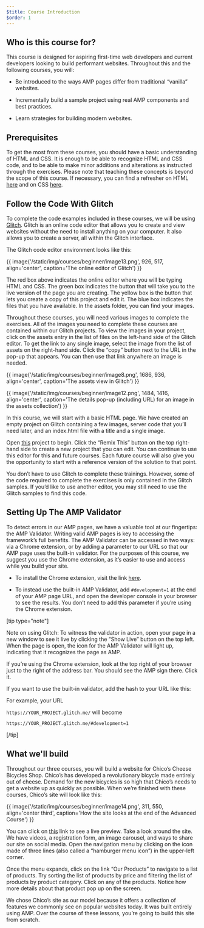 ```yaml
---
$title: Course Introduction
$order: 1
---
```


## Who is this course for?

This course is designed for aspiring first-time web developers and current developers looking to build performant websites. Throughout this and the following courses, you will:

- Be introduced to the ways AMP pages differ from traditional “vanilla” websites.

- Incrementally build a sample project using real AMP components and best practices.

- Learn strategies for building modern websites.

## Prerequisites

To get the most from these courses, you should have a basic understanding of HTML and CSS. It is enough to be able to recognize HTML and CSS code, and to be able to make minor additions and alterations as instructed through the exercises. Please note that teaching these concepts is beyond the scope of this course. If necessary, you can find a refresher on HTML [here](https://developer.mozilla.org/en-US/docs/Web/HTML) and on CSS [here](https://developer.mozilla.org/en-US/docs/Web/CSS).

## Follow the Code With Glitch

To complete the code examples included in these courses, we will be using [Glitch](https://glitch.com/). Glitch is an online code editor that allows you to create and view websites without the need to install anything on your computer. It also allows you to create a server, all within the Glitch interface.

The Glitch code editor environment looks like this:

{{ image('/static/img/courses/beginner/image13.png', 926, 517,  align='center', caption='The online editor of Glitch') }}

The red box above indicates the online editor where you will be typing HTML and CSS. The green box indicates the button that will take you to the live version of the page you are creating. The yellow box is the button that lets you create a copy of this project and edit it. The blue box indicates the files that you have available. In the assets folder, you can find your images.

Throughout these courses, you will need various images to complete the exercises. All of the images you need to complete these courses are contained within our Glitch projects. To view the images in your project, click on the assets entry in the list of files on the left-hand side of the Glitch editor. To get the link to any single image, select the image from the list of assets on the right-hand side. Click the “copy” button next to the URL in the pop-up that appears. You can then use that link anywhere an image is needed.

{{ image('/static/img/courses/beginner/image8.png', 1686, 936,  align='center', caption='The assets view in Glitch') }}

{{ image('/static/img/courses/beginner/image12.png', 1484, 1416,  align='center', caption='The details pop-up (including URL) for an image in the assets collection') }}

In this course, we will start with a basic HTML page. We have created an empty project on Glitch containing a few images, server code that you’ll need later, and an index.html file with a title and a single image.

Open [this](https://glitch.com/edit/#!/nosy-leech) project to begin. Click the “Remix This” button on the top right-hand side to create a new project that you can edit. You can continue to use this editor for this and future courses. Each future course will also give you the opportunity to start with a reference version of the solution to that point.

You don’t have to use Glitch to complete these trainings. However, some of the code required to complete the exercises is only contained in the Glitch samples. If you’d like to use another editor, you may still need to use the Glitch samples to find this code.

## Setting Up The AMP Validator

To detect errors in our AMP pages, we have a valuable tool at our fingertips: the AMP Validator. Writing valid AMP pages is key to accessing the framework’s full benefits. The AMP Validator can be accessed in two ways: via a Chrome extension, or by adding a parameter to our URL so that our AMP page uses the built-in validator. For the purposes of this course, we suggest you use the Chrome extension, as it’s easier to use and access while you build your site.

- To install the Chrome extension, visit the link [here](https://chrome.google.com/webstore/detail/amp-validator/nmoffdblmcmgeicmolmhobpoocbbmknc/related?hl=en).

- To instead use the built-in AMP Validator, add `#development=1` at the end of your AMP page URL, and open the developer console in your browser to see the results. You don’t need to add this parameter if you’re using the Chrome extension.

[tip type="note"]

Note on using Glitch: To witness the validator in action, open your page in a new window to see it live by clicking the “Show Live” button on the top left. When the page is open, the icon for the AMP Validator will light up, indicating that it recognizes the page as AMP.

If you’re using the Chrome extension, look at the top right of your browser just to the right of the address bar. You should see the AMP sign there. Click it.

If you want to use the built-in validator, add the hash to your URL like this:

For example, your URL

`https://YOUR_PROJECT.glitch.me/` will become

`https://YOUR_PROJECT.glitch.me/#development=1`

[/tip]

## What we'll build

Throughout our three courses, you will build a website for Chico’s Cheese Bicycles Shop. Chico’s has developed a revolutionary bicycle made entirely out of cheese. Demand for the new bicycles is so high that Chico’s needs to get a website up as quickly as possible. When we’re finished with these courses, Chico’s site will look like this:

{{ image('/static/img/courses/beginner/image14.png', 311, 550, align='center third', caption='How the site looks at the end of the Advanced Course') }}

You can click on [this](https://nice-consonant.glitch.me/) link to see a live preview. Take a look around the site. We have videos, a registration form, an image carousel, and ways to share our site on social media. Open the navigation menu by clicking on the icon made of three lines (also called a “hamburger menu icon”) in the upper-left corner.

Once the menu expands, click on the link “Our Products” to navigate to a list of products. Try sorting the list of products by price and filtering the list of products by product category. Click on any of the products. Notice how more details about that product pop up on the screen.

We chose Chico’s site as our model because it offers a collection of features we commonly see on popular websites today. It was built entirely using AMP. Over the course of these lessons, you’re going to build this site from scratch.
